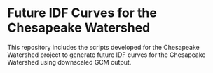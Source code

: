 # Future IDF Curves for the Chesapeake Watershed
This repository includes the scripts developed for the Chesapeake Watershed project to generate future IDF curves for the Chesapeake Watershed using downscaled GCM output.
